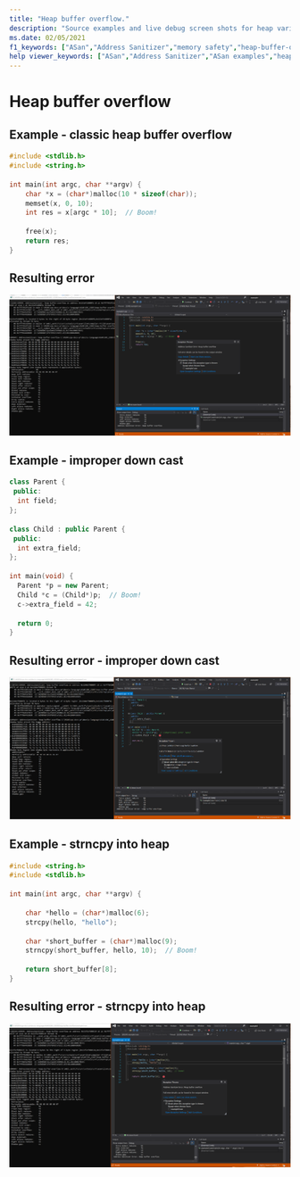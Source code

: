 ```yaml
---
title: "Heap buffer overflow."
description: "Source examples and live debug screen shots for heap variable overflow errors."
ms.date: 02/05/2021
f1_keywords: ["ASan","Address Sanitizer","memory safety","heap-buffer-overflow", "ASan examples"]
help viewer_keywords: ["ASan","Address Sanitizer","ASan examples","heap-buffer-overflow"]
---
```


# Heap buffer overflow

## Example - classic heap buffer overflow

```cpp
#include <stdlib.h>
#include <string.h>

int main(int argc, char **argv) {
    char *x = (char*)malloc(10 * sizeof(char));
    memset(x, 0, 10);
    int res = x[argc * 10];  // Boom!

    free(x);
    return res;
}
```

## Resulting error

![example1](SRC_CODE/heap-buffer-overflow/example1.PNG)

## Example - improper down cast

```cpp
class Parent {
 public:
  int field;
};

class Child : public Parent {
 public:
  int extra_field;
};

int main(void) {
  Parent *p = new Parent;
  Child *c = (Child*)p;  // Boom! 
  c->extra_field = 42;

  return 0;
}
```

## Resulting error - improper down cast

![example2](SRC_CODE/heap-buffer-overflow/example2.PNG)

## Example - strncpy into heap

```cpp
#include <string.h>
#include <stdlib.h>

int main(int argc, char **argv) {

    char *hello = (char*)malloc(6);
    strcpy(hello, "hello");

    char *short_buffer = (char*)malloc(9);
    strncpy(short_buffer, hello, 10);  // Boom!

    return short_buffer[8];
}
```

## Resulting error - strncpy into heap

![example3](SRC_CODE/heap-buffer-overflow/example3.PNG)
